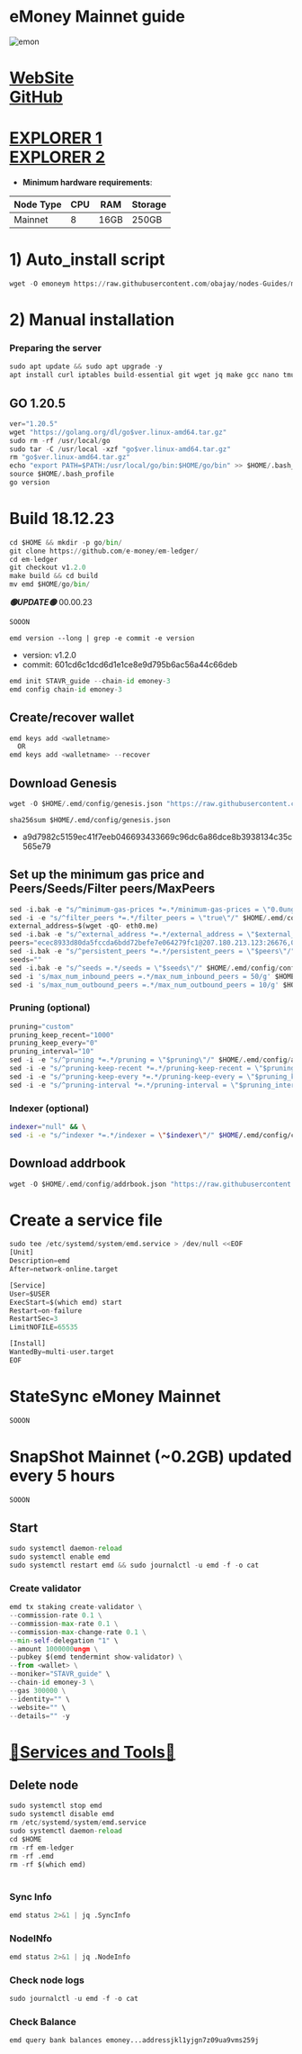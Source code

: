 # eMoney Mainnet guide

![emon](https://github.com/obajay/nodes-Guides/assets/44331529/77ea4a55-b118-43de-a286-f92c5717655f)


[WebSite](https://e-money.com/) \
[GitHub](https://github.com/e-money)
=
[EXPLORER 1](https://explorer.stavr.tech/eMoney-Mainnet/) \
[EXPLORER 2](https://ping.pub/e-money/)
=

- **Minimum hardware requirements**:

| Node Type |CPU | RAM  | Storage  | 
|-----------|----|------|----------|
| Mainnet   |   8|  16GB | 250GB   |


# 1) Auto_install script
```python
wget -O emoneym https://raw.githubusercontent.com/obajay/nodes-Guides/main/Projects/eMoney/emoneym && chmod +x emoneym && ./emoneym
```

# 2) Manual installation

### Preparing the server
```python
sudo apt update && sudo apt upgrade -y
apt install curl iptables build-essential git wget jq make gcc nano tmux htop nvme-cli pkg-config libssl-dev libleveldb-dev tar clang bsdmainutils ncdu unzip libleveldb-dev -y
```

## GO 1.20.5
```python
ver="1.20.5"
wget "https://golang.org/dl/go$ver.linux-amd64.tar.gz"
sudo rm -rf /usr/local/go
sudo tar -C /usr/local -xzf "go$ver.linux-amd64.tar.gz"
rm "go$ver.linux-amd64.tar.gz"
echo "export PATH=$PATH:/usr/local/go/bin:$HOME/go/bin" >> $HOME/.bash_profile
source $HOME/.bash_profile
go version
```

# Build 18.12.23
```python
cd $HOME && mkdir -p go/bin/
git clone https://github.com/e-money/em-ledger/
cd em-ledger
git checkout v1.2.0
make build && cd build
mv emd $HOME/go/bin/

```
*******🟢UPDATE🟢******* 00.00.23
```python
SOOON
```

`emd version --long | grep -e commit -e version`
- version: v1.2.0
- commit: 601cd6c1dcd6d1e1ce8e9d795b6ac56a44c66deb

```python
emd init STAVR_guide --chain-id emoney-3
emd config chain-id emoney-3
```    

## Create/recover wallet
```python
emd keys add <walletname>
  OR
emd keys add <walletname> --recover
```

## Download Genesis
```python
wget -O $HOME/.emd/config/genesis.json "https://raw.githubusercontent.com/obajay/nodes-Guides/main/Projects/eMoney/genesis.json"
```
`sha256sum $HOME/.emd/config/genesis.json`
+ a9d7982c5159ec41f7eeb046693433669c96dc6a86dce8b3938134c35c565e79

## Set up the minimum gas price and Peers/Seeds/Filter peers/MaxPeers
```python
sed -i.bak -e "s/^minimum-gas-prices *=.*/minimum-gas-prices = \"0.0ungm\"/;" ~/.emd/config/app.toml
sed -i -e "s/^filter_peers *=.*/filter_peers = \"true\"/" $HOME/.emd/config/config.toml
external_address=$(wget -qO- eth0.me) 
sed -i.bak -e "s/^external_address *=.*/external_address = \"$external_address:26656\"/" $HOME/.emd/config/config.toml
peers="ecec8933d80da5fccda6bdd72befe7e064279fc1@207.180.213.123:26676,0ad7bc7687112e212bac404670aa24cd6116d097@50.18.83.75:26656,1723e34f45f54584f44d193ce9fd9c65271ca0b3@13.124.62.83:26656,34eca4a9142bf9c087a987b572c114dad67a8cc5@172.105.148.191:26656,0b186517e4d82eb4c000a567e486b7b96bf19752@44.195.95.22:26656,c2766f7f6dfe95f2eb33e99a538acf3d6ec608b1@162.55.132.230:2140"
sed -i.bak -e "s/^persistent_peers *=.*/persistent_peers = \"$peers\"/" $HOME/.emd/config/config.toml
seeds=""
sed -i.bak -e "s/^seeds =.*/seeds = \"$seeds\"/" $HOME/.emd/config/config.toml
sed -i 's/max_num_inbound_peers =.*/max_num_inbound_peers = 50/g' $HOME/.emd/config/config.toml
sed -i 's/max_num_outbound_peers =.*/max_num_outbound_peers = 10/g' $HOME/.emd/config/config.toml

```
### Pruning (optional)
```python
pruning="custom"
pruning_keep_recent="1000"
pruning_keep_every="0"
pruning_interval="10"
sed -i -e "s/^pruning *=.*/pruning = \"$pruning\"/" $HOME/.emd/config/app.toml
sed -i -e "s/^pruning-keep-recent *=.*/pruning-keep-recent = \"$pruning_keep_recent\"/" $HOME/.emd/config/app.toml
sed -i -e "s/^pruning-keep-every *=.*/pruning-keep-every = \"$pruning_keep_every\"/" $HOME/.emd/config/app.toml
sed -i -e "s/^pruning-interval *=.*/pruning-interval = \"$pruning_interval\"/" $HOME/.emd/config/app.toml
```
### Indexer (optional) 
```bash
indexer="null" && \
sed -i -e "s/^indexer *=.*/indexer = \"$indexer\"/" $HOME/.emd/config/config.toml
```

## Download addrbook
```python
wget -O $HOME/.emd/config/addrbook.json "https://raw.githubusercontent.com/obajay/nodes-Guides/main/Projects/eMoney/addrbook.json"
```

# Create a service file
```python
sudo tee /etc/systemd/system/emd.service > /dev/null <<EOF
[Unit]
Description=emd
After=network-online.target

[Service]
User=$USER
ExecStart=$(which emd) start
Restart=on-failure
RestartSec=3
LimitNOFILE=65535

[Install]
WantedBy=multi-user.target
EOF
```
# StateSync eMoney Mainnet
```python
SOOON
```
# SnapShot Mainnet (~0.2GB) updated every 5 hours  
```python
SOOON
```

## Start
```python
sudo systemctl daemon-reload
sudo systemctl enable emd
sudo systemctl restart emd && sudo journalctl -u emd -f -o cat
```

### Create validator
```python
emd tx staking create-validator \
--commission-rate 0.1 \
--commission-max-rate 0.1 \
--commission-max-change-rate 0.1 \
--min-self-delegation "1" \
--amount 1000000ungm \
--pubkey $(emd tendermint show-validator) \
--from <wallet> \
--moniker="STAVR_guide" \
--chain-id emoney-3 \
--gas 300000 \
--identity="" \
--website="" \
--details="" -y
```

[🧩Services and Tools🧩](https://github.com/obajay/StateSync-snapshots/tree/main/Projects/eMoney)
=


## Delete node
```python
sudo systemctl stop emd
sudo systemctl disable emd
rm /etc/systemd/system/emd.service
sudo systemctl daemon-reload
cd $HOME
rm -rf em-ledger
rm -rf .emd
rm -rf $(which emd)
```
#
### Sync Info
```python
emd status 2>&1 | jq .SyncInfo
```
### NodeINfo
```python
emd status 2>&1 | jq .NodeInfo
```
### Check node logs
```python
sudo journalctl -u emd -f -o cat
```
### Check Balance
```python
emd query bank balances emoney...addressjkl1yjgn7z09ua9vms259j
```
